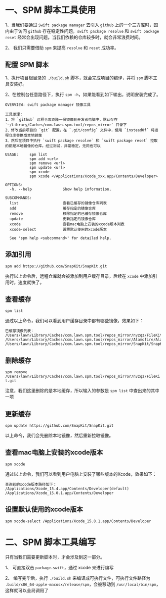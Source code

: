 
# 一、SPM 脚本工具使用

1、当我们要通过 `Swift package manager` 去引入 `github` 上的一个三方库时，国内由于访问 `github` 存在稳定性问题，`swift package resolve` 和 `swift package reset` 经常会出现问题，当我们依赖的仓库较多时，就会非常浪费时间。

2、 我们只需要借助 `spm` 来提高 `resolve` 和 `reset` 成功率。

## 配置 SPM 脚本

1、执行项目根目录的 `./build.sh` 脚本，就会完成项目的编译，并将 `spm` 脚本工具安装好。

2、在控制台任意路径下，执行 `spm -h`，如果能看到如下输出，说明安装完成了。

```
OVERVIEW: swift package manager 镜像工具

工具原理：
1、将 `github` 远程仓库克隆一份镜像到开发者电脑中，默认存在 `~/Library/Caches/com.lawn.spm.tool/repos_mirror` 目录下
2、修改当前项目的 `git` 配置，在 `.git/config` 文件中，使用 `insteadOf` 将远程仓库替换成本地镜像
3、然后在项目中执行 `swift package resolve` 和 `swift package reset` 拉取的都是本地镜像的仓库。经过测试，非常稳定，无网也可以

USAGE:     spm list
           spm add <url>
           spm remove <url>
           spm update <url>
           spm xcode
           spm xcode </Applications/Xcode_xxx.app/Contents/Developer>

OPTIONS:
  -h, --help              Show help information.

SUBCOMMANDS:
  list                    查看已缓存的镜像仓库列表
  add                     缓存指定的镜像仓库
  remove                  移除指定的已缓存镜像仓库
  update                  更新指定的镜像仓库
  xcode                   查看mac电脑上安装的xcode版本列表
  xcode-select            设置默认使用的xcode版本

  See 'spm help <subcommand>' for detailed help.
```


## 添加引用

`spm add https://github.com/SnapKit/SnapKit.git`

执行以上命令后，远程仓库就会被添加到用户缓存目录，后续在 `xcode` 中添加引用时，速度就快了。

## 查看缓存

`spm list`

通过以上命令，我们可以看到用户缓存目录中都有哪些镜像，效果如下：

```
已缓存镜像列表：
/Users/lawn/Library/Caches/com.lawn.spm.tool/repos_mirror/nvzqz/FileKit.git
/Users/lawn/Library/Caches/com.lawn.spm.tool/repos_mirror/Alamofire/Alamofire.git
/Users/lawn/Library/Caches/com.lawn.spm.tool/repos_mirror/SnapKit/SnapKit.git

```

## 删除缓存

`spm remove /Users/lawn/Library/Caches/com.lawn.spm.tool/repos_mirror/nvzqz/FileKit.git`
 
 注意，我们这里删除的是本地缓存，所以输入的参数是 `spm list` 中查出来的其中一项
 
 
## 更新缓存

`spm update https://github.com/SnapKit/SnapKit.git`

以上命令，我们会先删除本地镜像，然后重新拉取镜像。

## 查看mac电脑上安装的xcode版本

`spm xcode`

通过以上命令，我们可以看到用户电脑上安装了哪些版本的Xcode，效果如下：

```
查询到的xcode版本路径如下：
/Applications/Xcode_15.4.app/Contents/Developer(default)
/Applications/Xcode_15.0.1.app/Contents/Developer
```

## 设置默认使用的xcode版本

`spm xcode-select /Applications/Xcode_15.0.1.app/Contents/Developer`


# 二、SPM 脚本工具编写

只有当我们需要更新脚本时，才会涉及到这一部分。

1、 可直接双击 `package.swift`，通过 xcode 来进行编写

2、 编写完毕后，执行 `./build.sh` 来编译成可执行文件，可执行文件路径为 `.build/x86_64-apple-macosx/release/spm`，会被移动到 `/usr/local/bin/spm`，这样就可以全局调用了

